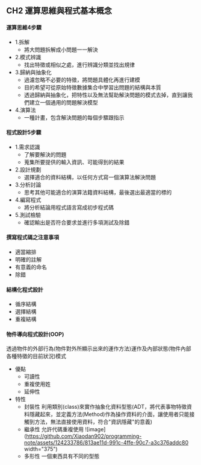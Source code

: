 ## CH2 運算思維與程式基本概念
#### 運算思維4步驟
- 1.拆解
  - 將大問題拆解成小問題一一解決
- 2.模式辨識
  - 找出特徵或相似之處，進行辨識分類並找出規律
- 3.歸納與抽象化
  - 過濾忽略不必要的特徵，將問題具體化再進行建模
  - 目的希望可從原始特徵數據集合中學習出問題的結構與本質
  - 透過歸納與抽象化，把特性以及無法幫助解決問題的模式去掉，直到讓我們建立一個通用的問題解決模型
- 4.演算法
  - 一種計畫，包含解決問題的每個步驟跟指示
#### 程式設計5步驟
- 1.需求認識
  - 了解要解決的問題
  - 蒐集所要提供的輸入資訊、可能得到的結果
- 2.設計規劃
  - 選擇適合的資料結構，以任何方式寫一個演算法解決問題
- 3.分析討論
  - 思考其他可能適合的演算法籍資料結構，最後選出最適當的標的
- 4.編寫程式
  - 將分析結論用程式語言寫成初步程式碼
- 5.測試檢驗
  - 確認輸出是否符合要求並進行多項測試及除錯
 #### 撰寫程式碼之注意事項
 - 適當縮排
 - 明確的註解
 - 有意義的命名
 - 除錯
#### 結構化程式設計
- 循序結構
- 選擇結構
- 重複結構
#### 物件導向程式設計(OOP)
透過物件的外部行為(物件對外所顯示出來的運作方法)運作及內部狀態(物件內部各種特徵的目前狀況)模式
- 優點
  - 可讀性
  - 重複使用姓
  - 延伸性
- 特性
  - 封裝性
    利用類別(class)來實作抽象化資料型態(ADT，將代表事物特徵資料隱藏起來，並定義方法(Method)作為操作資料的介面，讓使用者只能接觸到方法，無法直接使用資料，符合"資訊隱藏"的意義)
  - 繼承性
    允許代碼重複使用
    ![image](https://github.com/Xiaodan902/programming-note/assets/124233786/813ae11d-991c-4ffe-90c7-a3c376addc80  width="375")
  - 多形性
    一個東西具有不同的型態


